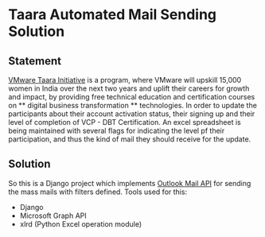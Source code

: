 # Taara Automated Mail Sending Solution

## Statement
[VMware Taara Initiative](https://www.vmware.com/taara/) is a program, where VMware will upskill 15,000 women in India over the next two years and uplift their careers for growth and impact, by providing free technical education and certification courses on ** digital business transformation ** technologies.
In order to update the participants about their account activation status, their signing up and their level of completion of VCP - DBT Certification. An excel spreadsheet is being maintained with several flags for indicating the level pf their participation, and thus the kind of mail they should receive for the update.

## Solution 
So this is a Django project which implements [Outlook Mail API](https://docs.microsoft.com/en-us/previous-versions/office/office-365-api/api/version-2.0/mail-rest-operations#GetMessages) for sending the mass mails with filters defined. 
Tools used for this:
* Django
* Microsoft Graph API 
* xlrd (Python Excel operation module)
